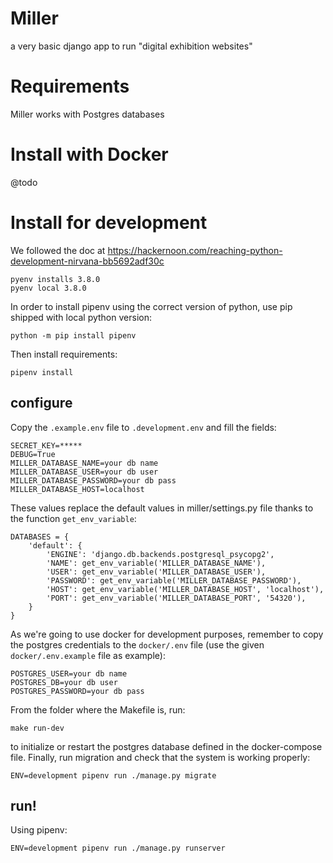 # Miller
a very basic django app to run "digital exhibition websites"

# Requirements
Miller works with Postgres databases

# Install with Docker
@todo

# Install for development
We followed the doc at https://hackernoon.com/reaching-python-development-nirvana-bb5692adf30c

    pyenv installs 3.8.0
    pyenv local 3.8.0

In order to install pipenv using the correct version of python,
use pip shipped with local python version:

    python -m pip install pipenv

Then install requirements:

    pipenv install

## configure
Copy the `.example.env` file to `.development.env` and fill the fields:

    SECRET_KEY=*****
    DEBUG=True
    MILLER_DATABASE_NAME=your db name
    MILLER_DATABASE_USER=your db user
    MILLER_DATABASE_PASSWORD=your db pass
    MILLER_DATABASE_HOST=localhost

These values replace the default values in miller/settings.py file thanks to the function `get_env_variable`:

    DATABASES = {
        'default': {
            'ENGINE': 'django.db.backends.postgresql_psycopg2',
            'NAME': get_env_variable('MILLER_DATABASE_NAME'),
            'USER': get_env_variable('MILLER_DATABASE_USER'),
            'PASSWORD': get_env_variable('MILLER_DATABASE_PASSWORD'),
            'HOST': get_env_variable('MILLER_DATABASE_HOST', 'localhost'),
            'PORT': get_env_variable('MILLER_DATABASE_PORT', '54320'),
        }
    }

As we're going to use docker for development purposes, remember to copy the postgres credentials to the
`docker/.env` file (use the given `docker/.env.example` file as example):

    POSTGRES_USER=your db name
    POSTGRES_DB=your db user
    POSTGRES_PASSWORD=your db pass

From the folder where the Makefile is, run:

    make run-dev

to initialize or restart the postgres database defined in the docker-compose file.
Finally, run migration and check that the system is working properly:

    ENV=development pipenv run ./manage.py migrate

## run!
Using pipenv:

    ENV=development pipenv run ./manage.py runserver

